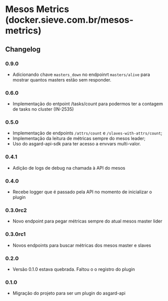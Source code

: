 # Mesos Metrics (docker.sieve.com.br/mesos-metrics)

## Changelog


### 0.9.0
 * Adicionando chave `masters_down` no endpoinrt `masters/alive` para mostrar quantos masters estão sem responder.

### 0.6.0

 * Implementação do entpoint /tasks/count para podermos ter a contagem de tasks no cluster (IN-2535)

### 0.5.0
  - Implementação de endpoints `/attrs/count` e `/slaves-with-attrs/count`;
  - Implementação da leitura de métricas sempre do mesos leader;
  - Uso do asgard-api-sdk para ter acesso a envvars multi-valor.

### 0.4.1
  - Adição de logs de debug na chamada à API do mesos

### 0.4.0
  - Recebe logger que é passado pela API no momento de inicializar o plugin

### 0.3.0rc2
  - Novo endpoint para pegar métricas sempre do atual mesos master lider

### 0.3.0rc1
  - Novos endpoints para buscar métricas dos mesos master e slaves

### 0.2.0
  - Versão 0.1.0 estava quebrada. Faltou o o registro do plugin

### 0.1.0
  - Migração do projeto para ser um plugin do asgard-api

